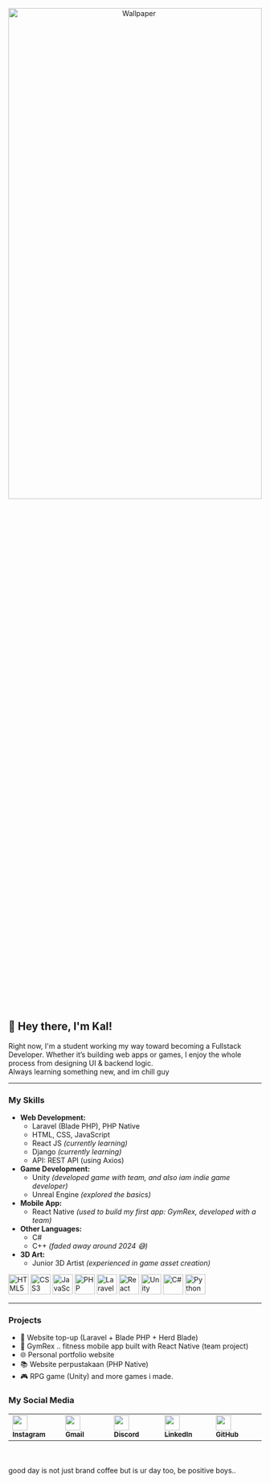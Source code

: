 <p align="center">
  <img src="https://i.pinimg.com/1200x/01/4b/ed/014bed03301791abacf69b8c0df23c0b.jpg" alt="Wallpaper" width="100%" height="50%">
</p>
<br/>

## 👋 Hey there, I'm Kal!

Right now, I'm a student working my way toward becoming a Fullstack Developer. Whether it’s building web apps or games, I enjoy the whole process from designing UI & backend logic. 
<br/>
Always learning something new, and im chill guy


---


### My Skills
- **Web Development:**
  - Laravel (Blade PHP), PHP Native
  - HTML, CSS, JavaScript
  - React JS *(currently learning)*
  - Django *(currently learning)*
  - API: REST API (using Axios)
- **Game Development:**
  - Unity *(developed game with team, and also iam indie game developer)*
  - Unreal Engine *(explored the basics)*
- **Mobile App:**
  - React Native *(used to build my first app: GymRex, developed with a team)*
- **Other Languages:**
  - C#
  - C++ *(faded away around 2024 😅)*
- **3D Art:**
  - Junior 3D Artist *(experienced in game asset creation)*


<p align="left">
  <img src="https://cdn.jsdelivr.net/gh/devicons/devicon/icons/html5/html5-original.svg" alt="HTML5" width="40" height="40"/>
  <img src="https://cdn.jsdelivr.net/gh/devicons/devicon/icons/css3/css3-original.svg" alt="CSS3" width="40" height="40"/>
  <img src="https://cdn.jsdelivr.net/gh/devicons/devicon/icons/javascript/javascript-original.svg" alt="JavaScript" width="40" height="40"/>
  <img src="https://cdn.jsdelivr.net/gh/devicons/devicon/icons/php/php-original.svg" alt="PHP" width="40" height="40"/>
  <img src="https://cdn.jsdelivr.net/gh/devicons/devicon/icons/laravel/laravel-original.svg" alt="Laravel" width="40" height="40"/>
  <img src="https://cdn.jsdelivr.net/gh/devicons/devicon/icons/react/react-original.svg" alt="React" width="40" height="40"/>
  <img src="https://cdn.jsdelivr.net/gh/devicons/devicon/icons/unity/unity-original.svg" alt="Unity" width="40" height="40"/>
  <img src="https://cdn.jsdelivr.net/gh/devicons/devicon/icons/csharp/csharp-original.svg" alt="C#" width="40" height="40"/>
  <img src="https://cdn.jsdelivr.net/gh/devicons/devicon/icons/python/python-original.svg" alt="Python" width="40" height="40"/>
</p>

---

### Projects
- 💸 Website top-up (Laravel + Blade PHP + Herd Blade)
- 📱 GymRex .. fitness mobile app built with React Native (team project)
- 🌐 Personal portfolio website
- 📚 Website perpustakaan (PHP Native)
- 🎮 RPG game (Unity)
  and more games i made.

### My Social Media 

<table>
  <tr>
    <td width="100">
      <a href="https://www.instagram.com/kal.putra_/">
        <img src="https://cdn-icons-png.flaticon.com/512/2111/2111463.png" width="30"><br>
        <sub><b>Instagram</b></sub>
      </a>
    </td>
    <td width="100">
      <a href="mailto:gregethaikal@gmail.com">
        <img src="https://cdn-icons-png.flaticon.com/512/732/732200.png" width="30"><br>
        <sub><b>Gmail</b></sub>
      </a>
    </td>
    <td width="100">
      <a href="https://discord.com/users/kalfein">
        <img src="https://cdn-icons-png.flaticon.com/512/3670/3670157.png" width="30"><br>
        <sub><b>Discord</b></sub>
      </a>
    </td>
    <td width="100">
      <a href="https://www.linkedin.com/in/muhammad-haikal-putra-yandita-337a36299/">
        <img src="https://cdn-icons-png.flaticon.com/512/174/174857.png" width="30"><br>
        <sub><b>LinkedIn</b></sub>
      </a>
    </td>
    <td width="100">
      <a href="https://github.com/kalfein">
        <img src="https://cdn-icons-png.flaticon.com/512/733/733553.png" width="30"><br>
        <sub><b>GitHub</b></sub>
      </a>
    </td>
  </tr>
</table>

<br/>
<br/>
  good day is not just brand coffee but is ur day too, be positive boys..
